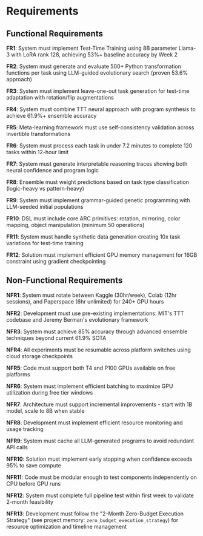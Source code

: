 # Requirements

## Functional Requirements

**FR1**: System must implement Test-Time Training using 8B parameter Llama-3 with LoRA rank 128, achieving 53%+ baseline accuracy by Week 2

**FR2**: System must generate and evaluate 500+ Python transformation functions per task using LLM-guided evolutionary search (proven 53.6% approach)

**FR3**: System must implement leave-one-out task generation for test-time adaptation with rotation/flip augmentations

**FR4**: System must combine TTT neural approach with program synthesis to achieve 61.9%+ ensemble accuracy

**FR5**: Meta-learning framework must use self-consistency validation across invertible transformations

**FR6**: System must process each task in under 7.2 minutes to complete 120 tasks within 12-hour limit

**FR7**: System must generate interpretable reasoning traces showing both neural confidence and program logic

**FR8**: Ensemble must weight predictions based on task type classification (logic-heavy vs pattern-heavy)

**FR9**: System must implement grammar-guided genetic programming with LLM-seeded initial populations

**FR10**: DSL must include core ARC primitives: rotation, mirroring, color mapping, object manipulation (minimum 50 operations)

**FR11**: System must handle synthetic data generation creating 10x task variations for test-time training

**FR12**: Solution must implement efficient GPU memory management for 16GB constraint using gradient checkpointing

## Non-Functional Requirements

**NFR1**: System must rotate between Kaggle (30hr/week), Colab (12hr sessions), and Paperspace (6hr unlimited) for 240+ GPU hours

**NFR2**: Development must use pre-existing implementations: MIT's TTT codebase and Jeremy Berman's evolutionary framework

**NFR3**: System must achieve 85% accuracy through advanced ensemble techniques beyond current 61.9% SOTA

**NFR4**: All experiments must be resumable across platform switches using cloud storage checkpoints

**NFR5**: Code must support both T4 and P100 GPUs available on free platforms

**NFR6**: System must implement efficient batching to maximize GPU utilization during free tier windows

**NFR7**: Architecture must support incremental improvements - start with 1B model, scale to 8B when stable

**NFR8**: Development must implement efficient resource monitoring and usage tracking

**NFR9**: System must cache all LLM-generated programs to avoid redundant API calls

**NFR10**: Solution must implement early stopping when confidence exceeds 95% to save compute

**NFR11**: Code must be modular enough to test components independently on CPU before GPU runs

**NFR12**: System must complete full pipeline test within first week to validate 2-month feasibility

**NFR13**: Development must follow the "2-Month Zero-Budget Execution Strategy" (see project memory: `zero_budget_execution_strategy`) for resource optimization and timeline management
